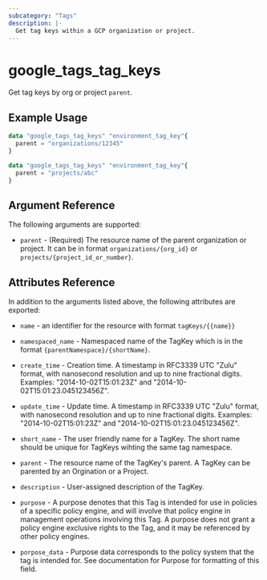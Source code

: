 ```yaml
---
subcategory: "Tags"
description: |-
  Get tag keys within a GCP organization or project.
---
```


# google\_tags\_tag\_keys

Get tag keys by org or project `parent`.

## Example Usage

```tf
data "google_tags_tag_keys" "environment_tag_key"{
  parent = "organizations/12345"
}
```
```tf
data "google_tags_tag_keys" "environment_tag_key"{
  parent = "projects/abc"
}
```

## Argument Reference

The following arguments are supported:

* `parent` - (Required) The resource name of the parent organization or project. It can be in format `organizations/{org_id}` or `projects/{project_id_or_number}`.

## Attributes Reference

In addition to the arguments listed above, the following attributes are exported:

* `name` - an identifier for the resource with format `tagKeys/{{name}}`

* `namespaced_name` -
  Namespaced name of the TagKey which is in the format `{parentNamespace}/{shortName}`.

* `create_time` -
  Creation time.
  A timestamp in RFC3339 UTC "Zulu" format, with nanosecond resolution and up to nine fractional digits. Examples: "2014-10-02T15:01:23Z" and "2014-10-02T15:01:23.045123456Z".

* `update_time` -
  Update time.
  A timestamp in RFC3339 UTC "Zulu" format, with nanosecond resolution and up to nine fractional digits. Examples: "2014-10-02T15:01:23Z" and "2014-10-02T15:01:23.045123456Z".

* `short_name` -
  The user friendly name for a TagKey. The short name should be unique for TagKeys wihting the same tag namespace.

* `parent` -
  The resource name of the TagKey's parent. A TagKey can be parented by an Orgination or a Project.

* `description` -
  User-assigned description of the TagKey.

* `purpose` -
  A purpose denotes that this Tag is intended for use in policies of a specific policy engine, and will involve that policy engine in management operations involving this Tag. A purpose does not grant a policy engine exclusive rights to the Tag, and it may be referenced by other policy engines.

* `porpose_data` - 
  Purpose data corresponds to the policy system that the tag is intended for. See documentation for Purpose for formatting of this field.

